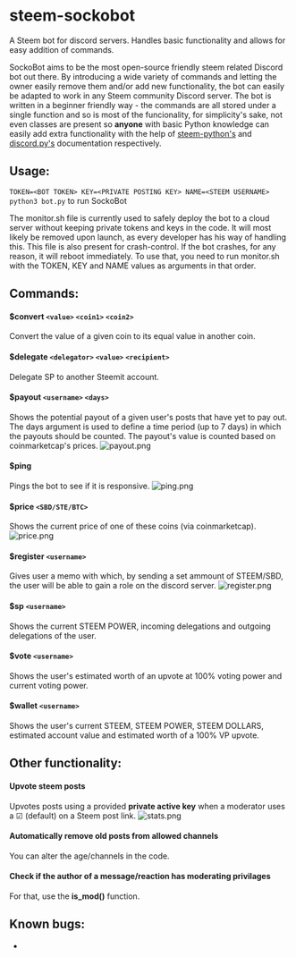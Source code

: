 # steem-sockobot
A Steem bot for discord servers. Handles basic functionality and allows for easy addition of commands.

SockoBot aims to be the most open-source friendly steem related Discord bot out there. By introducing a wide variety of commands and letting the owner easily remove them and/or add new functionality, the bot can easily be adapted to work in any Steem community Discord server. The bot is written in a beginner friendly way - the commands are all stored under a single function and so is most of the funcionality, for simplicity's sake, not even classes are present so **anyone** with basic Python knowledge can easily add extra functionality with the help of [steem-python's](http://steem.readthedocs.io/en/latest/index.html) and [discord.py's](https://discordpy.readthedocs.io/en/latest/) documentation respectively.

## Usage:

```TOKEN=<BOT TOKEN> KEY=<PRIVATE POSTING KEY> NAME=<STEEM USERNAME> python3 bot.py``` to run SockoBot

The monitor.sh file is currently used to safely deploy the bot to a cloud server without keeping private tokens and keys in the code. It will most likely be removed upon launch, as every developer has his way of handling this. This file is also present for crash-control. If the bot crashes, for any reason, it will reboot immediately. To use that, you need to run monitor.sh with the TOKEN, KEY and NAME values as arguments in that order.

## Commands:

#### $convert `<value>` `<coin1>` `<coin2>`
Convert the value of a given coin to its equal value in another coin.

#### $delegate `<delegator>` `<value>` `<recipient>`
Delegate SP to another Steemit account.

#### $payout `<username>` `<days>` 
Shows the potential payout of a given user's posts that have yet to pay out. The days argument is used to define a time period (up to 7 days) in which the payouts should be counted. The payout's value is counted based on coinmarketcap's prices.
![payout.png](https://i.imgur.com/ILoilD8.png)

#### $ping 
Pings the bot to see if it is responsive.
![ping.png](https://i.imgur.com/6kWkzjO.png)

#### $price `<SBD/STE/BTC>`
Shows the current price of one of these coins (via coinmarketcap).
![price.png](https://i.imgur.com/IVmgejL.png)

#### $register `<username>`
Gives user a memo with which, by sending a set ammount of STEEM/SBD, the user will be able to gain a role on the discord server. 
![register.png](https://i.imgur.com/PiHwYBp.png)

#### $sp `<username>`
Shows the current STEEM POWER, incoming delegations and outgoing delegations of the user.

#### $vote `<username>`
Shows the user's estimated worth of an upvote at 100% voting power and current voting power.

#### $wallet `<username>`
Shows the user's current STEEM, STEEM POWER, STEEM DOLLARS, estimated account value and estimated worth of a 100% VP upvote.

## Other functionality:

#### Upvote steem posts
Upvotes posts using a provided **private active key** when a moderator uses a ☑ (default) on a Steem post link.
![stats.png](https://steemitimages.com/0x0/https://res.cloudinary.com/hpiynhbhq/image/upload/v1514307010/gq6pewla6ild673qpddn.png)

#### Automatically remove old posts from allowed channels
You can alter the age/channels in the code.

#### Check if the author of a message/reaction has moderating privilages
For that, use the **is_mod()** function.

## Known bugs:
* 
